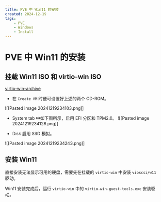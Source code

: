 ```yaml
---
title: PVE 中 Win11 的安装
created: 2024-12-19
tags:
    - PVE
    - Windows
    - Install
---
```


# PVE 中 Win11 的安装

## 挂载 Win11 ISO 和 virtio-win ISO

[virtio-win-archive](https://fedorapeople.org/groups/virt/virtio-win/direct-downloads/archive-virtio/)

- 在 `Create VM` 时便可设置好上述的两个 CD-ROM。

![[Pasted image 20241219234103.png]]

- System tab 中如下图所示，启用 EFI 分区和 TPM2.0。
![[Pasted image 20241219234128.png]]

- Disk 启用 SSD 模拟。

![[Pasted image 20241219234243.png]]

## 安装 Win11

直接安装无法显示可用的硬盘，需要先在挂载的 `virtio-win` 中安装 `vioscsi/w11` 驱动。

Win11 安装完成后，运行 `virtio-win` 中的 `virtio-win-guest-tools.exe` 安装驱动。
